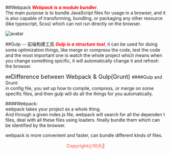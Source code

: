 ##Webpack
<font color="red"><em><b>Webpack is a module bundler</b></em></font>. 		
The main purpose is to bundle JavaScript files for usage in a browser, and it is also capable of transforming, bundling, or packaging  any other resource (like typescript, Scss) which can not run directly on the browser.

![avatar](/Users/yiling/Desktop/picture/11.png)

##Gulp -- 前端构建工具
<font color="red"><b><em>Gulp is a structure tool</em></b>, </font>it can be used for doing some optimization things, like merge or compress the code, test the code and the most important one is watch the whole project which means when you change something spicific, it will automatically change it and refresh the browser.

##<font color="" size="4">Difference between Webpack & Gulp(Grunt)	</font>	
####Gulp and Grunt:		
in config file, you set up how to compile, compress, or merge on some specific files, and then 
gulp will do all the things for you automatically.

####Webpack:	
webpack takes your project as a whole thing.		
And through a given index.js file, webpack will search for all the dependen
t files, deal with all these files using loaders. finally bundle them which can be identified by the browser.

webpack is more convenient and faster, can bundle different kinds of files.


<center><font color="salmon"><b>Copyright</b>@<b>10大</b>🍤</font></center>
